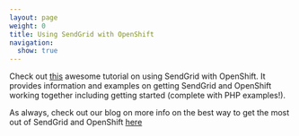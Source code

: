```yaml
---
layout: page
weight: 0
title: Using SendGrid with OpenShift
navigation:
  show: true
---
```


Check out [this](https://blog.openshift.com/enabling-transactional-email-on-paas-with-sendgrid/) awesome tutorial on using SendGrid with OpenShift. It provides information and examples on getting SendGrid and OpenShift working together including getting started (complete with PHP examples!). 

As always, check out our blog on more info on the best way to get the most out of SendGrid and OpenShift [here](https://sendgrid.com/blog/?s=openshift&submit=)
